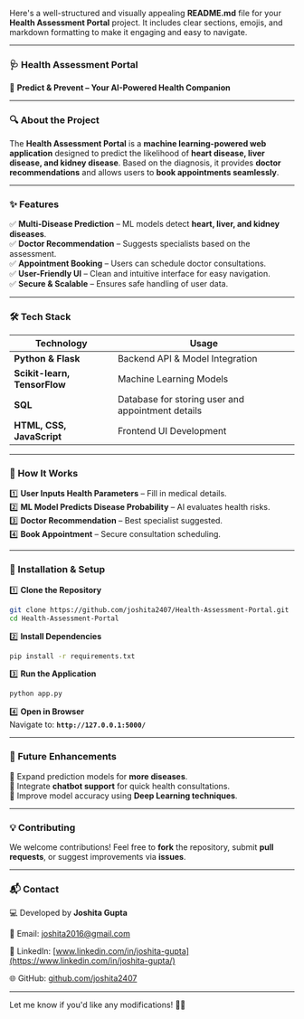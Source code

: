 Here's a well-structured and visually appealing **README.md** file for your **Health Assessment Portal** project. It includes clear sections, emojis, and markdown formatting to make it engaging and easy to navigate.  

---

### **🩺 Health Assessment Portal**  
🚀 **Predict & Prevent – Your AI-Powered Health Companion**  

---

### **🔍 About the Project**  
The **Health Assessment Portal** is a **machine learning-powered web application** designed to predict the likelihood of **heart disease, liver disease, and kidney disease**. Based on the diagnosis, it provides **doctor recommendations** and allows users to **book appointments seamlessly**.  

---

### **✨ Features**  
✅ **Multi-Disease Prediction** – ML models detect **heart, liver, and kidney diseases**.  
✅ **Doctor Recommendation** – Suggests specialists based on the assessment.  
✅ **Appointment Booking** – Users can schedule doctor consultations.  
✅ **User-Friendly UI** – Clean and intuitive interface for easy navigation.  
✅ **Secure & Scalable** – Ensures safe handling of user data.  

---

### **🛠️ Tech Stack**  
| Technology | Usage |  
|------------|--------|  
| **Python & Flask** | Backend API & Model Integration |  
| **Scikit-learn, TensorFlow** | Machine Learning Models |  
| **SQL** | Database for storing user and appointment details |  
| **HTML, CSS, JavaScript** | Frontend UI Development |  

---

### **📌 How It Works**  
1️⃣ **User Inputs Health Parameters** – Fill in medical details.  
2️⃣ **ML Model Predicts Disease Probability** – AI evaluates health risks.  
3️⃣ **Doctor Recommendation** – Best specialist suggested.  
4️⃣ **Book Appointment** – Secure consultation scheduling.  

---

### **🚀 Installation & Setup**  

1️⃣ **Clone the Repository**  
```bash
git clone https://github.com/joshita2407/Health-Assessment-Portal.git
cd Health-Assessment-Portal
```
  
2️⃣ **Install Dependencies**  
```bash
pip install -r requirements.txt
```
  
3️⃣ **Run the Application**  
```bash
python app.py
```
  
4️⃣ **Open in Browser**  
Navigate to: **`http://127.0.0.1:5000/`**  

---

### **🚀 Future Enhancements**  
🔹 Expand prediction models for **more diseases**.  
🔹 Integrate **chatbot support** for quick health consultations.  
🔹 Improve model accuracy using **Deep Learning techniques**.  

---

### **💡 Contributing**  
We welcome contributions! Feel free to **fork** the repository, submit **pull requests**, or suggest improvements via **issues**.  
  
---

### **📬 Contact** 

💻 Developed by **Joshita Gupta**

📧 Email: joshita2016@gmail.com

🔗 LinkedIn: [www.linkedin.com/in/joshita-gupta](https://www.linkedin.com/in/joshita-gupta/)

🌐 GitHub: [github.com/joshita2407](https://github.com/joshita2407)

---

Let me know if you'd like any modifications! 🚀😊
